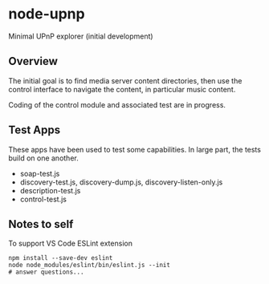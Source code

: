 # node-upnp

Minimal UPnP explorer (initial development)

## Overview

The initial goal is to find media server content directories, then use
the control interface to navigate the content, in particular music content.

Coding of the control module and associated test are in progress.

## Test Apps

These apps have been used to test some capabilities.  In large part, the tests build on
one another.

* soap-test.js
* discovery-test.js, discovery-dump.js, discovery-listen-only.js
* description-test.js
* control-test.js

## Notes to self

To support VS Code ESLint extension
```
npm install --save-dev eslint
node node_modules/eslint/bin/eslint.js --init
# answer questions...
```